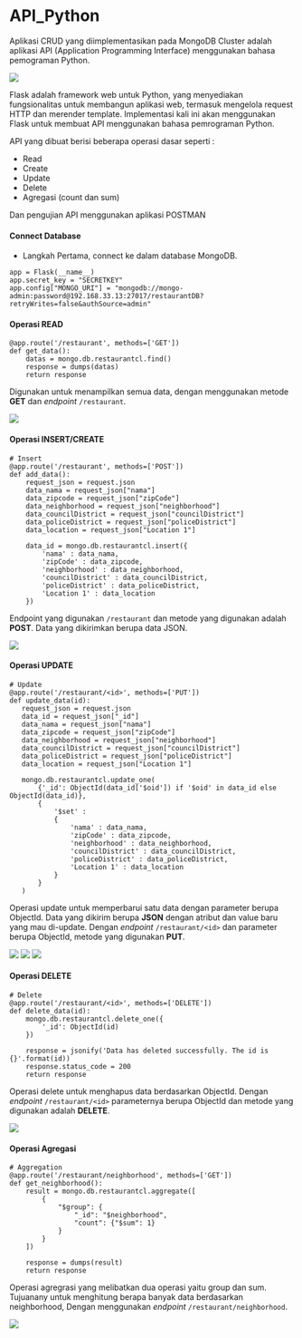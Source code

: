 # API_Python

Aplikasi CRUD yang diimplementasikan pada MongoDB Cluster adalah aplikasi API (Application Programming Interface) menggunakan bahasa pemograman Python.

![](https://www.tertiarycourses.com.sg/media/catalog/product/cache/1/image/650x/040ec09b1e35df139433887a97daa66f/p/y/python-flask-web-development-essential-training.jpg)

Flask adalah framework web untuk Python, yang menyediakan fungsionalitas untuk membangun aplikasi web, termasuk mengelola request HTTP dan merender template. Implementasi kali ini akan menggunakan Flask untuk membuat API menggunakan bahasa pemrograman Python.

API yang dibuat berisi beberapa operasi dasar seperti :

- Read
- Create
- Update
- Delete
- Agregasi (count dan sum)

Dan pengujian API menggunakan aplikasi POSTMAN

<h4>Connect Database</h4>

- Langkah Pertama, connect ke dalam database MongoDB.

```
app = Flask(__name__)
app.secret_key = "SECRETKEY"
app.config["MONGO_URI"] = "mongodb://mongo-admin:password@192.168.33.13:27017/restaurantDB?retryWrites=false&authSource=admin"
```

<h4>Operasi READ</h4>

```
@app.route('/restaurant', methods=['GET'])
def get_data():
    datas = mongo.db.restaurantcl.find()
    response = dumps(datas)
    return response
```
Digunakan untuk menampilkan semua data, dengan menggunakan metode **GET** dan *endpoint* ```/restaurant```.

![](Postman/Postman1.PNG)

<h4>Operasi INSERT/CREATE</h4>

```
# Insert
@app.route('/restaurant', methods=['POST'])
def add_data():
    request_json = request.json
    data_nama = request_json["nama"]
    data_zipcode = request_json["zipCode"]
    data_neighborhood = request_json["neighborhood"]
    data_councilDistrict = request_json["councilDistrict"]
    data_policeDistrict = request_json["policeDistrict"]
    data_location = request_json["Location 1"]

    data_id = mongo.db.restaurantcl.insert({
        'nama' : data_nama,
        'zipCode' : data_zipcode,
        'neighborhood' : data_neighborhood,
        'councilDistrict' : data_councilDistrict,
        'policeDistrict' : data_policeDistrict,
        'Location 1' : data_location
    })
 ```
 Endpoint yang digunakan ```/restaurant``` dan metode yang digunakan adalah **POST**. Data yang dikirimkan berupa data JSON.
 
 ![](Postman/PostmanInsert.PNG)
 
 <h4>Operasi UPDATE</h4>
 
 ```
 # Update
@app.route('/restaurant/<id>', methods=['PUT'])
def update_data(id):
    request_json = request.json
    data_id = request_json["_id"]
    data_nama = request_json["nama"]
    data_zipcode = request_json["zipCode"]
    data_neighborhood = request_json["neighborhood"]
    data_councilDistrict = request_json["councilDistrict"]
    data_policeDistrict = request_json["policeDistrict"]
    data_location = request_json["Location 1"]

    mongo.db.restaurantcl.update_one(
        {'_id': ObjectId(data_id['$oid']) if '$oid' in data_id else ObjectId(data_id)},
        {
            '$set' :
            {
                'nama' : data_nama,
                'zipCode' : data_zipcode,
                'neighborhood' : data_neighborhood,
                'councilDistrict' : data_councilDistrict,
                'policeDistrict' : data_policeDistrict,
                'Location 1' : data_location
            }
        }
    )
 ```
 Operasi update untuk memperbarui satu data dengan parameter berupa ObjectId. Data yang dikirim berupa **JSON** dengan atribut dan value baru yang mau di-update. Dengan *endpoint* ```/restaurant/<id>``` dan parameter berupa ObjectId, metode yang digunakan **PUT**.
 
 ![](Postman/PostmanUpdate.PNG)
 ![](Postman/PostmanUpdate1.PNG)
 ![](Postman/PostmanUpdate2.PNG)
 
<h4>Operasi DELETE</h4>

```
# Delete
@app.route('/restaurant/<id>', methods=['DELETE'])
def delete_data(id):
    mongo.db.restaurantcl.delete_one({
        '_id': ObjectId(id)
    })
    
    response = jsonify('Data has deleted successfully. The id is {}'.format(id))
    response.status_code = 200
    return response
```

Operasi delete untuk menghapus data berdasarkan ObjectId. Dengan *endpoint* ```/restaurant/<id>``` parameternya berupa ObjectId dan metode yang digunakan adalah **DELETE**.

![](Postman/PostmanDelete.PNG)

<h4>Operasi Agregasi</h4>

```
# Aggregation
@app.route('/restaurant/neighborhood', methods=['GET'])
def get_neighborhood():
    result = mongo.db.restaurantcl.aggregate([
        {
            "$group": {
                "_id": "$neighborhood",
                "count": {"$sum": 1}
            } 
        }
    ])

    response = dumps(result)
    return response
```

Operasi agregrasi yang melibatkan dua operasi yaitu group dan sum. Tujuanany untuk menghitung berapa banyak data berdasarkan neighborhood, Dengan menggunakan *endpoint* ```/restaurant/neighborhood```.

 ![](Postman/PostmanAgregasi.PNG)
